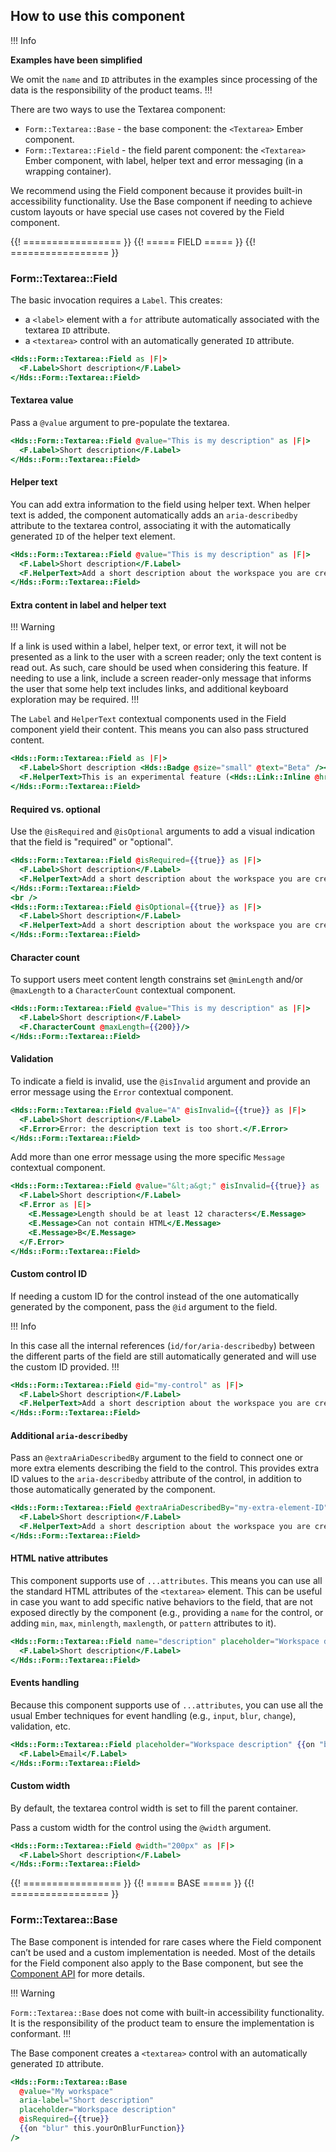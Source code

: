 ## How to use this component

!!! Info

**Examples have been simplified**

We omit the `name` and `ID` attributes in the examples since processing of the data is the responsibility of the product teams.
!!!

There are two ways to use the Textarea component:

- `Form::Textarea::Base` - the base component: the `<Textarea>` Ember component.
- `Form::Textarea::Field` - the field parent component: the `<Textarea>` Ember component, with label, helper text and error messaging (in a wrapping container).

We recommend using the Field component because it provides built-in accessibility functionality. Use the Base component if needing to achieve custom layouts or have special use cases not covered by the Field component.


{{! ================= }} {{! ===== FIELD ===== }} {{! ================= }}

### Form::Textarea::Field

The basic invocation requires a `Label`. This creates: 

- a `<label>` element with a `for` attribute automatically associated with the textarea `ID` attribute.
- a `<textarea>` control with an automatically generated `ID` attribute.

```handlebars
<Hds::Form::Textarea::Field as |F|>
  <F.Label>Short description</F.Label>
</Hds::Form::Textarea::Field>
```

#### Textarea value

Pass a `@value` argument to pre-populate the textarea.

```handlebars
<Hds::Form::Textarea::Field @value="This is my description" as |F|>
  <F.Label>Short description</F.Label>
</Hds::Form::Textarea::Field>
```

#### Helper text

You can add extra information to the field using helper text. When helper text is added, the component automatically adds an `aria-describedby` attribute to the textarea control, associating it with the automatically generated `ID` of the helper text element.

```handlebars
<Hds::Form::Textarea::Field @value="This is my description" as |F|>
  <F.Label>Short description</F.Label>
  <F.HelperText>Add a short description about the workspace you are creating.</F.HelperText>
</Hds::Form::Textarea::Field>
```

#### Extra content in label and helper text

!!! Warning

If a link is used within a label, helper text, or error text, it will not be presented as a link to the user with a screen reader; only the text content is read out. As such, care should be used when considering this feature. If needing to use a link, include a screen reader-only message that informs the user that some help text includes links, and additional keyboard exploration may be required.
!!!

The `Label` and `HelperText` contextual components used in the Field component yield their content. This means you can also pass structured content.

```handlebars
<Hds::Form::Textarea::Field as |F|>
  <F.Label>Short description <Hds::Badge @size="small" @text="Beta" /></F.Label>
  <F.HelperText>This is an experimental feature (<Hds::Link::Inline @href="#">read more</Hds::Link::Inline>).</F.HelperText>
</Hds::Form::Textarea::Field>
```

#### Required vs. optional

Use the `@isRequired` and `@isOptional` arguments to add a visual indication that the field is "required" or "optional".

```handlebars
<Hds::Form::Textarea::Field @isRequired={{true}} as |F|>
  <F.Label>Short description</F.Label>
  <F.HelperText>Add a short description about the workspace you are creating.</F.HelperText>
</Hds::Form::Textarea::Field>
<br />
<Hds::Form::Textarea::Field @isOptional={{true}} as |F|>
  <F.Label>Short description</F.Label>
  <F.HelperText>Add a short description about the workspace you are creating.</F.HelperText>
</Hds::Form::Textarea::Field>
```

#### Character count

To support users meet content length constrains set `@minLength` and/or `@maxLength` to a `CharacterCount` contextual component.

```handlebars
<Hds::Form::Textarea::Field @value="This is my description" as |F|>
  <F.Label>Short description</F.Label>
  <F.CharacterCount @maxLength={{200}}/>
</Hds::Form::Textarea::Field>
```

#### Validation

To indicate a field is invalid, use the `@isInvalid` argument and provide an error message using the `Error` contextual component.

```handlebars
<Hds::Form::Textarea::Field @value="A" @isInvalid={{true}} as |F|>
  <F.Label>Short description</F.Label>
  <F.Error>Error: the description text is too short.</F.Error>
</Hds::Form::Textarea::Field>
```

Add more than one error message using the more specific `Message` contextual component.

```handlebars
<Hds::Form::Textarea::Field @value="&lt;a&gt;" @isInvalid={{true}} as |F|>
  <F.Label>Short description</F.Label>
  <F.Error as |E|>
    <E.Message>Length should be at least 12 characters</E.Message>
    <E.Message>Can not contain HTML</E.Message>
    <E.Message>B</E.Message>
  </F.Error>
</Hds::Form::Textarea::Field>
```

#### Custom control ID

If needing a custom ID for the control instead of the one automatically generated by the component, pass the `@id` argument to the field.

!!! Info

In this case all the internal references (`id/for/aria-describedby`) between the different parts of the field are still automatically generated and will use the custom ID provided.
!!!

```handlebars
<Hds::Form::Textarea::Field @id="my-control" as |F|>
  <F.Label>Short description</F.Label>
  <F.HelperText>Add a short description about the workspace you are creating.</F.HelperText>
</Hds::Form::Textarea::Field>
```

#### Additional `aria-describedby`

Pass an `@extraAriaDescribedBy` argument to the field to connect one or more extra elements describing the field to the control. This provides extra ID values to the `aria-describedby` attribute of the control, in addition to those automatically generated by the component.

```handlebars
<Hds::Form::Textarea::Field @extraAriaDescribedBy="my-extra-element-ID" as |F|>
  <F.Label>Short description</F.Label>
  <F.HelperText>Add a short description about the workspace you are creating.</F.HelperText>
</Hds::Form::Textarea::Field>
```

#### HTML native attributes

This component supports use of `...attributes`. This means you can use all the standard HTML attributes of the `<textarea>` element. This can be useful in case you want to add specific native behaviors to the field, that are not exposed directly by the component (e.g., providing a `name` for the control, or adding `min`, `max`, `minlength`, `maxlength`, or `pattern` attributes to it).

```handlebars
<Hds::Form::Textarea::Field name="description" placeholder="Workspace description" minlength="4" maxlength="1024" as |F|>
  <F.Label>Short description</F.Label>
</Hds::Form::Textarea::Field>
```

#### Events handling

Because this component supports use of `...attributes`, you can use all the usual Ember techniques for event handling (e.g., `input`, `blur`, `change`), validation, etc.

```handlebars
<Hds::Form::Textarea::Field placeholder="Workspace description" {{on "blur" this.yourOnBlurFunction}} as |F|>
  <F.Label>Email</F.Label>
</Hds::Form::Textarea::Field>
```

#### Custom width

By default, the textarea control width is set to fill the parent container. 

Pass a custom width for the control using the `@width` argument.

```handlebars
<Hds::Form::Textarea::Field @width="200px" as |F|>
  <F.Label>Short description</F.Label>
</Hds::Form::Textarea::Field>
```

{{! ================= }} {{! ===== BASE ===== }} {{! ================= }}

### Form::Textarea::Base

The Base component is intended for rare cases where the Field component can’t be used and a custom implementation is needed. Most of the details for the Field component also apply to the Base component, but see the [Component API](#component-api) for more details.

!!! Warning

`Form::Textarea::Base` does not come with built-in accessibility functionality. It is the responsibility of the product team to ensure the implementation is conformant.
!!!

The Base component creates a `<textarea>` control with an automatically generated `ID` attribute.

```handlebars
<Hds::Form::Textarea::Base
  @value="My workspace"
  aria-label="Short description"
  placeholder="Workspace description"
  @isRequired={{true}}
  {{on "blur" this.yourOnBlurFunction}}
/>
```